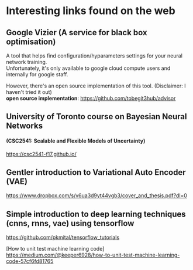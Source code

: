 # Interesting links found on the web

## Google Vizier (A service for black box optimisation)
A tool that helps find configuration/hyparameters settings for your neural network training.  
Unfortunately, it's only available to google cloud compute users and internally for google staff.  
  
However, there's an open source implementation of this tool. (Disclaimer: I haven't tried it out)  
**open source implementation**: https://github.com/tobegit3hub/advisor


## University of Toronto course on Bayesian Neural Networks
#### (CSC2541: Scalable and Flexible Models of Uncertainty)  
https://csc2541-f17.github.io/

## Gentler introduction to Variational Auto Encoder (VAE)
https://www.dropbox.com/s/v6ua3d9yt44vgb3/cover_and_thesis.pdf?dl=0

## Simple introduction to deep learning techniques (cnns, rnns, vae) using tensorflow
https://github.com/pkmital/tensorflow_tutorials

[How to unit test machine learning code]
https://medium.com/@keeper6928/how-to-unit-test-machine-learning-code-57cf6fd81765
